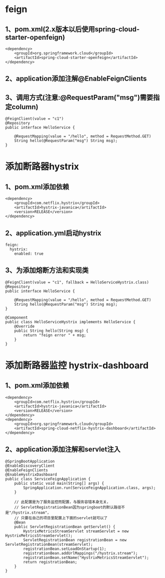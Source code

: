 feign
===
1、pom.xml(2.x版本以后使用spring-cloud-starter-openfeign)
---
    <dependency>
        <groupId>org.springframework.cloud</groupId>
        <artifactId>spring-cloud-starter-openfeign</artifactId>
    </dependency>
    
2、application添加注解@EnableFeignClients
---
3、调用方式(注意:@RequestParam("msg")需要指定column)
---
    @FeignClient(value = "c1")
    @Repository
    public interface HelloService {
    
        @RequestMapping(value = "/hello", method = RequestMethod.GET)
        String hello(@RequestParam("msg") String msg);
    }

添加断路器hystrix
===
1、pom.xml添加依赖
---
    <dependency>
        <groupId>com.netflix.hystrix</groupId>
        <artifactId>hystrix-javanica</artifactId>
        <version>RELEASE</version>
    </dependency>
2、application.yml启动hystrix
---
    feign:
      hystrix:
        enabled: true
3、为添加熔断方法和实现类
---
    @FeignClient(value = "c1", fallback = HelloServiceHystrix.class)
    @Repository
    public interface HelloService {
    
        @RequestMapping(value = "/hello", method = RequestMethod.GET)
        String hello(@RequestParam("msg") String msg);
    }
        
    @Component
    public class HelloServiceHystrix implements HelloService {
        @Override
        public String hello(String msg) {
            return "feign error " + msg;
        }
    }
    
添加断路器监控 hystrix-dashboard
===
1、pom.xml添加依赖
---
    <dependency>
        <groupId>com.netflix.hystrix</groupId>
        <artifactId>hystrix-javanica</artifactId>
        <version>RELEASE</version>
    </dependency>
    <dependency>
        <groupId>org.springframework.cloud</groupId>
        <artifactId>spring-cloud-netflix-hystrix-dashboard</artifactId>
    </dependency>
2、application添加注解和servlet注入
---
    @SpringBootApplication
    @EnableDiscoveryClient
    @EnableFeignClients
    @EnableHystrixDashboard
    public class ServiceFeignApplication {
        public static void main(String[] args) {
            SpringApplication.run(ServiceFeignApplication.class, args);
        }
    
        // 此配置是为了服务监控而配置，与服务容错本身无关，
        // ServletRegistrationBean因为springboot的默认路径不是"/hystrix.stream"，
        // 只要在自己的项目里配置上下面的servlet就可以了
        @Bean
        public ServletRegistrationBean getServlet() {
            HystrixMetricsStreamServlet streamServlet = new HystrixMetricsStreamServlet();
            ServletRegistrationBean registrationBean = new ServletRegistrationBean(streamServlet);
            registrationBean.setLoadOnStartup(1);
            registrationBean.addUrlMappings("/hystrix.stream");
            registrationBean.setName("HystrixMetricsStreamServlet");
            return registrationBean;
        }
    }

    
    
    
 
